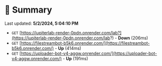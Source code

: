 # 📖 Summary
Last updated: **5/2/2024, 5:04:10 PM**

- `GET` [https://jupiterlab-render-0pdn.onrender.com/lab?](https://jupiterlab-render-0pdn.onrender.com/lab?) - **Down** (206ms)
- `GET` [https://filestreambot-b5k6.onrender.com/](https://filestreambot-b5k6.onrender.com/) - **Up** (414ms)
- `GET` [https://uploader-bot-v4-aggw.onrender.com/](https://uploader-bot-v4-aggw.onrender.com/) - **Up** (191ms)

